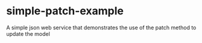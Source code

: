 # simple-patch-example
A simple json web service that demonstrates the use of the patch method to update the model
